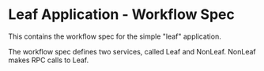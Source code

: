 # Leaf Application - Workflow Spec

This contains the workflow spec for the simple "leaf" application.

The workflow spec defines two services, called Leaf and NonLeaf.  NonLeaf makes RPC calls to Leaf.